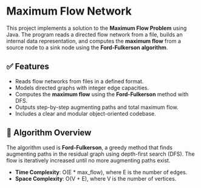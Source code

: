 # Maximum Flow Network

This project implements a solution to the **Maximum Flow Problem** using Java. The program reads a directed flow network from a file, builds an internal data representation, and computes the **maximum flow** from a source node to a sink node using the **Ford-Fulkerson algorithm**.

## ✅ Features

- Reads flow networks from files in a defined format.
- Models directed graphs with integer edge capacities.
- Computes the **maximum flow** using the **Ford-Fulkerson** method with DFS.
- Outputs step-by-step augmenting paths and total maximum flow.
- Includes a clear and modular object-oriented codebase.

## 🧠 Algorithm Overview

The algorithm used is **Ford-Fulkerson**, a greedy method that finds augmenting paths in the residual graph using depth-first search (DFS). The flow is iteratively increased until no more augmenting paths exist.

- **Time Complexity**: O(E * max_flow), where E is the number of edges.
- **Space Complexity**: O(V + E), where V is the number of vertices.




